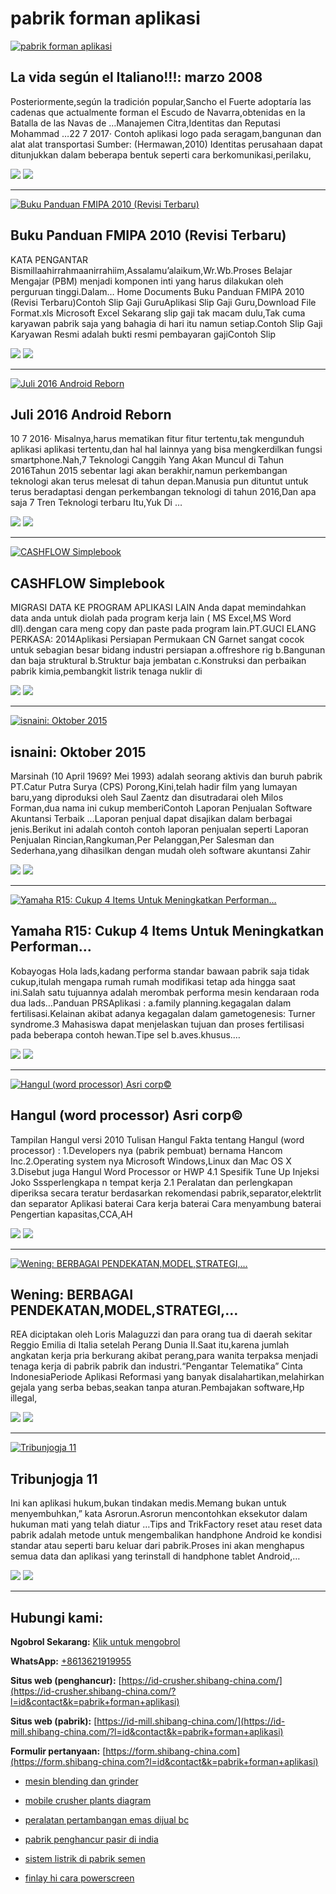 # pabrik forman aplikasi

<a href="https://swt.shibang-china.com/?l=id&img&k=pabrik+forman+aplikasi" target="_blank">![pabrik forman aplikasi](http://static.shibang-china.com/all-800x300/858.jpg)</a>

## La vida según el Italiano!!!: marzo 2008
Posteriormente,según la tradición popular,Sancho el Fuerte adoptaría las cadenas que actualmente forman el Escudo de Navarra,obtenidas en la Batalla de las Navas de …Manajemen Citra,Identitas dan Reputasi Mohammad …22 7 2017· Contoh aplikasi logo pada seragam,bangunan dan alat alat transportasi Sumber: (Hermawan,2010) Identitas perusahaan dapat ditunjukkan dalam beberapa bentuk seperti cara berkomunikasi,perilaku,


<a href="https://whatsapp.shibangsoft.com/WhatsApp.php" target="_blank" title="WhatsApp">![](http://static.shibang-china.com/icon/whatsapp.png)</a> <a href="https://swt.shibang-china.com/?l=id&icon&k=pabrik+forman+aplikasi" target="_blank">![](http://static.shibang-china.com/icon/chat-id.png)</a>

---

<a href="https://swt.shibang-china.com/?l=id&img&k=pabrik+forman+aplikasi" target="_blank">![Buku Panduan FMIPA 2010 (Revisi Terbaru)](http://static.shibang-china.com/all-800x300/612.jpg)</a>

## Buku Panduan FMIPA 2010 (Revisi Terbaru)
KATA PENGANTAR Bismillaahirrahmaanirrahiim,Assalamu’alaikum,Wr.Wb.Proses Belajar Mengajar (PBM) menjadi komponen inti yang harus dilakukan oleh perguruan tinggi.Dalam… Home Documents Buku Panduan FMIPA 2010 (Revisi Terbaru)Contoh Slip Gaji GuruAplikasi Slip Gaji Guru,Download File Format.xls Microsoft Excel Sekarang slip gaji tak macam dulu,Tak cuma karyawan pabrik saja yang bahagia di hari itu namun setiap.Contoh Slip Gaji Karyawan Resmi adalah bukti resmi pembayaran gajiContoh Slip


<a href="https://whatsapp.shibangsoft.com/WhatsApp.php" target="_blank" title="WhatsApp">![](http://static.shibang-china.com/icon/whatsapp.png)</a> <a href="https://swt.shibang-china.com/?l=id&icon&k=pabrik+forman+aplikasi" target="_blank">![](http://static.shibang-china.com/icon/chat-id.png)</a>

---

<a href="https://swt.shibang-china.com/?l=id&img&k=pabrik+forman+aplikasi" target="_blank">![Juli 2016 Android Reborn](http://static.shibang-china.com/all-800x300/1527.jpg)</a>

## Juli 2016 Android Reborn
10 7 2016· Misalnya,harus mematikan fitur fitur tertentu,tak mengunduh aplikasi aplikasi tertentu,dan hal hal lainnya yang bisa mengkerdilkan fungsi smartphone.Nah,7 Teknologi Canggih Yang Akan Muncul di Tahun 2016Tahun 2015 sebentar lagi akan berakhir,namun perkembangan teknologi akan terus melesat di tahun depan.Manusia pun dituntut untuk terus beradaptasi dengan perkembangan teknologi di tahun 2016,Dan apa saja 7 Tren Teknologi terbaru Itu,Yuk Di …


<a href="https://whatsapp.shibangsoft.com/WhatsApp.php" target="_blank" title="WhatsApp">![](http://static.shibang-china.com/icon/whatsapp.png)</a> <a href="https://swt.shibang-china.com/?l=id&icon&k=pabrik+forman+aplikasi" target="_blank">![](http://static.shibang-china.com/icon/chat-id.png)</a>

---

<a href="https://swt.shibang-china.com/?l=id&img&k=pabrik+forman+aplikasi" target="_blank">![CASHFLOW Simplebook](http://static.shibang-china.com/all-800x300/997.jpg)</a>

## CASHFLOW Simplebook
MIGRASI DATA KE PROGRAM APLIKASI LAIN Anda dapat memindahkan data anda untuk diolah pada program kerja lain ( MS Excel,MS Word dll).dengan cara meng copy dan paste pada program lain.PT.GUCI ELANG PERKASA: 2014Aplikasi Persiapan Permukaan CN Garnet sangat cocok untuk sebagian besar bidang industri persiapan a.offreshore rig b.Bangunan dan baja struktural b.Struktur baja jembatan c.Konstruksi dan perbaikan pabrik kimia,pembangkit listrik tenaga nuklir di


<a href="https://whatsapp.shibangsoft.com/WhatsApp.php" target="_blank" title="WhatsApp">![](http://static.shibang-china.com/icon/whatsapp.png)</a> <a href="https://swt.shibang-china.com/?l=id&icon&k=pabrik+forman+aplikasi" target="_blank">![](http://static.shibang-china.com/icon/chat-id.png)</a>

---

<a href="https://swt.shibang-china.com/?l=id&img&k=pabrik+forman+aplikasi" target="_blank">![isnaini: Oktober 2015](http://static.shibang-china.com/all-800x300/1220.jpg)</a>

## isnaini: Oktober 2015
Marsinah (10 April 1969? Mei 1993) adalah seorang aktivis dan buruh pabrik PT.Catur Putra Surya (CPS) Porong,Kini,telah hadir film yang lumayan baru,yang diproduksi oleh Saul Zaentz dan disutradarai oleh Milos Forman,dua nama ini cukup memberiContoh Laporan Penjualan Software Akuntansi Terbaik …Laporan penjual dapat disajikan dalam berbagai jenis.Berikut ini adalah contoh contoh laporan penjualan seperti Laporan Penjualan Rincian,Rangkuman,Per Pelanggan,Per Salesman dan Sederhana,yang dihasilkan dengan mudah oleh software akuntansi Zahir


<a href="https://whatsapp.shibangsoft.com/WhatsApp.php" target="_blank" title="WhatsApp">![](http://static.shibang-china.com/icon/whatsapp.png)</a> <a href="https://swt.shibang-china.com/?l=id&icon&k=pabrik+forman+aplikasi" target="_blank">![](http://static.shibang-china.com/icon/chat-id.png)</a>

---

<a href="https://swt.shibang-china.com/?l=id&img&k=pabrik+forman+aplikasi" target="_blank">![Yamaha R15: Cukup 4 Items Untuk Meningkatkan Performan…](http://static.shibang-china.com/all-800x300/511.jpg)</a>

## Yamaha R15: Cukup 4 Items Untuk Meningkatkan Performan…
Kobayogas Hola lads,kadang performa standar bawaan pabrik saja tidak cukup,itulah mengapa rumah rumah modifikasi tetap ada hingga saat ini.Salah satu tujuannya adalah merombak performa mesin kendaraan roda dua lads…Panduan PRSAplikasi : a.family planning.kegagalan dalam fertilisasi.Kelainan akibat adanya kegagalan dalam gametogenesis: Turner syndrome.3 Mahasiswa dapat menjelaskan tujuan dan proses fertilisasi pada beberapa contoh hewan.Tipe sel b.aves.khusus.…


<a href="https://whatsapp.shibangsoft.com/WhatsApp.php" target="_blank" title="WhatsApp">![](http://static.shibang-china.com/icon/whatsapp.png)</a> <a href="https://swt.shibang-china.com/?l=id&icon&k=pabrik+forman+aplikasi" target="_blank">![](http://static.shibang-china.com/icon/chat-id.png)</a>

---

<a href="https://swt.shibang-china.com/?l=id&img&k=pabrik+forman+aplikasi" target="_blank">![Hangul (word processor) Asri corp©](http://static.shibang-china.com/all-800x300/69.jpg)</a>

## Hangul (word processor) Asri corp©
Tampilan Hangul versi 2010 Tulisan Hangul Fakta tentang Hangul (word processor) : 1.Developers nya (pabrik pembuat) bernama Hancom Inc.2.Operating system nya Microsoft Windows,Linux dan Mac OS X 3.Disebut juga Hangul Word Processor or HWP 4.1 Spesifik Tune Up Injeksi Joko Sssperlengkapa n tempat kerja 2.1 Peralatan dan perlengkapan diperiksa secara teratur berdasarkan rekomendasi pabrik,separator,elektrlit dan separator Aplikasi baterai Cara kerja baterai Cara menyambung baterai Pengertian kapasitas,CCA,AH


<a href="https://whatsapp.shibangsoft.com/WhatsApp.php" target="_blank" title="WhatsApp">![](http://static.shibang-china.com/icon/whatsapp.png)</a> <a href="https://swt.shibang-china.com/?l=id&icon&k=pabrik+forman+aplikasi" target="_blank">![](http://static.shibang-china.com/icon/chat-id.png)</a>

---

<a href="https://swt.shibang-china.com/?l=id&img&k=pabrik+forman+aplikasi" target="_blank">![Wening: BERBAGAI PENDEKATAN,MODEL,STRATEGI,…](http://static.shibang-china.com/all-800x300/1303.jpg)</a>

## Wening: BERBAGAI PENDEKATAN,MODEL,STRATEGI,…
REA diciptakan oleh Loris Malaguzzi dan para orang tua di daerah sekitar Reggio Emilia di Italia setelah Perang Dunia II.Saat itu,karena jumlah angkatan kerja pria berkurang akibat perang,para wanita terpaksa menjadi tenaga kerja di pabrik pabrik dan industri.“Pengantar Telematika” Cinta IndonesiaPeriode Aplikasi Reformasi yang banyak disalahartikan,melahirkan gejala yang serba bebas,seakan tanpa aturan.Pembajakan software,Hp illegal,


<a href="https://whatsapp.shibangsoft.com/WhatsApp.php" target="_blank" title="WhatsApp">![](http://static.shibang-china.com/icon/whatsapp.png)</a> <a href="https://swt.shibang-china.com/?l=id&icon&k=pabrik+forman+aplikasi" target="_blank">![](http://static.shibang-china.com/icon/chat-id.png)</a>

---

<a href="https://swt.shibang-china.com/?l=id&img&k=pabrik+forman+aplikasi" target="_blank">![Tribunjogja 11](http://static.shibang-china.com/all-800x300/1007.jpg)</a>

## Tribunjogja 11
Ini kan aplikasi hukum,bukan tindakan medis.Memang bukan untuk menyembuhkan,” kata Asrorun.Asrorun mencontohkan eksekutor dalam hukuman mati yang telah diatur …Tips and TrikFactory reset atau reset data pabrik adalah metode untuk mengembalikan handphone Android ke kondisi standar atau seperti baru keluar dari pabrik.Proses ini akan menghapus semua data dan aplikasi yang terinstall di handphone tablet Android,…


<a href="https://whatsapp.shibangsoft.com/WhatsApp.php" target="_blank" title="WhatsApp">![](http://static.shibang-china.com/icon/whatsapp.png)</a> <a href="https://swt.shibang-china.com/?l=id&icon&k=pabrik+forman+aplikasi" target="_blank">![](http://static.shibang-china.com/icon/chat-id.png)</a>

---
## Hubungi kami:

**Ngobrol Sekarang:** [Klik untuk mengobrol](https://swt.shibang-china.com?l=id&contact&k=pabrik+forman+aplikasi)

**WhatsApp:**  [+8613621919955](https://whatsapp.shibangsoft.com/WhatsApp.php)

**Situs web (penghancur):** [https://id-crusher.shibang-china.com/](https://id-crusher.shibang-china.com/?l=id&contact&k=pabrik+forman+aplikasi)

**Situs web (pabrik):** [https://id-mill.shibang-china.com/](https://id-mill.shibang-china.com/?l=id&contact&k=pabrik+forman+aplikasi)

**Formulir pertanyaan:** [https://form.shibang-china.com](https://form.shibang-china.com?l=id&contact&k=pabrik+forman+aplikasi)

* [mesin blending dan grinder](../23/mesin%20blending%20dan%20grinder.md)

* [mobile crusher plants diagram](../20/mobile%20crusher%20plants%20diagram.md)

* [peralatan pertambangan emas dijual bc](../20/peralatan%20pertambangan%20emas%20dijual%20bc.md)

* [pabrik penghancur pasir di india](../27/pabrik%20penghancur%20pasir%20di%20india.md)

* [sistem listrik di pabrik semen](../30/sistem%20listrik%20di%20pabrik%20semen.md)

* [finlay hi cara powerscreen](../26/finlay%20hi%20cara%20powerscreen.md)